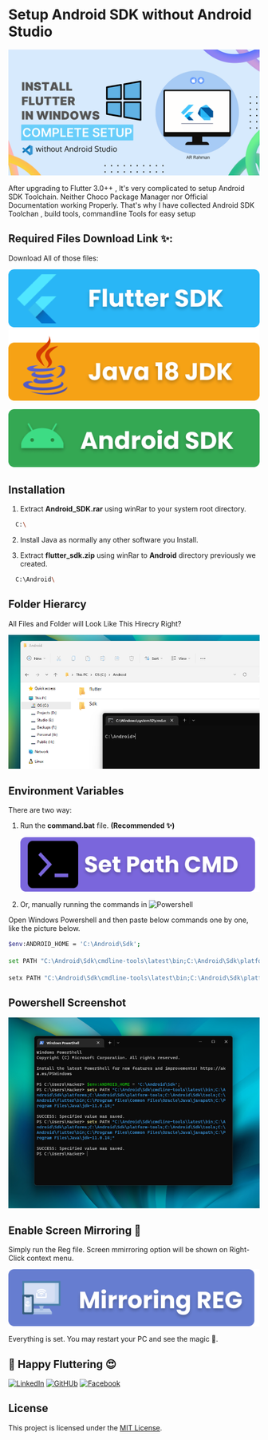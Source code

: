 
# Setup Android SDK without Android Studio

[![Download Flutter](../assets/banner_win.png)](https://storage.googleapis.com/flutter_infra_release/releases/stable/windows/flutter_windows_3.0.2-stable.zip)


After upgrading to Flutter 3.0++ , It's very complicated to setup Android SDK Toolchain.
Neither Choco Package Manager nor Official Documentation working Properly.
That's why I have collected Android SDK Toolchan , build tools, commandline Tools for easy setup

## Required Files Download Link ✨:


Download All of those files:

[![FlutterDoctor](../assets/flutter_sdk.png)](https://docs.flutter.dev/release/archive?tab=windows)
[![Download Android SDK](../assets/java_jdk.png)](https://www.techspot.com/downloads/2017-java-jdk-18.html)

[![FlutterDoctor](../assets/android_sdk.png)](https://github.com/arrahmanbd/flutter-doctor/releases/download/sdk_win_v1.0/Android_SDK.rar)


## Installation

 1. Extract <b>Android_SDK.rar</b> using winRar to your system root directory.


```bash
  C:\
```
2. Install Java as normally any other software you Install.

3. Extract <b>flutter_sdk.zip</b> using winRar to <b>Android</b> directory previously we created.


```bash
  C:\Android\
```


## Folder Hierarcy

All Files and Folder will Look Like This Hirecry Right?

![Hierarcy](images/Hierarcy.png)

## Environment Variables

There are two way:
1. Run the <b>command.bat</b> file. <b>(Recommended ✨)</b>
  
    [![FlutterDoctor](../assets/set_path.png)](./files/command.bat)

1. Or, manually running the commands in 
![Powershell](https://img.shields.io/badge/Windows-Powershell-blue)


Open Windows Powershell and then paste below commands one by one, like the picture below.

```bash
$env:ANDROID_HOME = 'C:\Android\Sdk';

set PATH "C:\Android\Sdk\cmdline-tools\latest\bin;C:\Android\Sdk\platforms;C:\Android\Sdk\platform-tools;C:\Android\Sdk\tools;C:\Android\flutter\bin;C:\Program Files\Common Files\Oracle\Java\javapath;C:\Program Files\Java\jdk-11.0.14;"

setx PATH "C:\Android\Sdk\cmdline-tools\latest\bin;C:\Android\Sdk\platforms;C:\Android\Sdk\platform-tools;C:\Android\Sdk\tools;C:\Android\flutter\bin;C:\Program Files\Common Files\Oracle\Java\javapath;C:\Program Files\Java\jdk-11.0.14;"
```
## Powershell Screenshot

![Powershell](images/Powershell.png)


## Enable Screen Mirroring 📱
Simply run the Reg file. Screen mmirroring option will be shown on Right-Click context menu.

[![FlutterDoctor](../assets/screen_mirroring.png)](./files/screen_mirroring.reg)


Everything is set. You may restart your PC and see the magic 👏.

## 🚀 Happy Fluttering 😍
[![LinkedIn](https://img.shields.io/badge/linkedin-0A66C2?style=for-the-badge&logo=linkedin&logoColor=white)](https://www.linkedin.com/in/arrahmanbd)
[![GitHUb](https://img.shields.io/badge/Github-22272e?style=for-the-badge&logo=github&logoColor=white)](https://www.github.com/arrahmanbd)
[![Facebook](https://img.shields.io/badge/Facebook-0A66C2?style=for-the-badge&logo=facebook&logoColor=white)](https://www.facebook.com/arrahman.dev)

License
-------

This project is licensed under the [MIT License](LICENSE).
